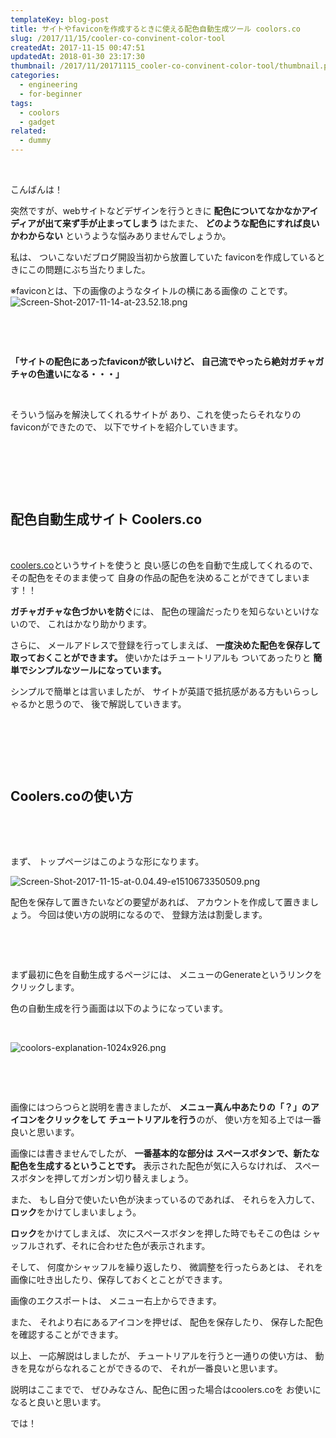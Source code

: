 ```yaml
---
templateKey: blog-post
title: サイトやfaviconを作成するときに使える配色自動生成ツール coolors.co
slug: /2017/11/15/cooler-co-convinent-color-tool
createdAt: 2017-11-15 00:47:51
updatedAt: 2018-01-30 23:17:30
thumbnail: /2017/11/20171115_cooler-co-convinent-color-tool/thumbnail.png
categories:
  - engineering
  - for-beginner
tags:
  - coolors
  - gadget
related:
  - dummy
---
```


&nbsp;

こんばんは！

突然ですが、webサイトなどデザインを行うときに
<strong>配色についてなかなかアイディアが出て来ず手が止まってしまう
</strong>はたまた、
<strong>どのような配色にすれば良いかわからない</strong>
というような悩みありませんでしょうか。

私は、
ついこないだブログ開設当初から放置していた
faviconを作成しているときにこの問題にぶち当たりました。

※faviconとは、下の画像のようなタイトルの横にある画像の
ことです。
<img class="post-image" src="https://statics.ver-1-0.net/uploads/2017/11/20171115_cooler-co-convinent-color-tool/Screen-Shot-2017-11-14-at-23.52.18.png" alt="Screen-Shot-2017-11-14-at-23.52.18.png"/>

&nbsp;

&nbsp;

<strong>「サイトの配色にあったfaviconが欲しいけど、
自己流でやったら絶対ガチャガチャの色遣いになる・・・」</strong>

&nbsp;

そういう悩みを解決してくれるサイトが
あり、これを使ったらそれなりのfaviconができたので、
以下でサイトを紹介していきます。

&nbsp;

<div class="adsense"></div>

&nbsp;

&nbsp;
<h2 class="chapter">配色自動生成サイト Coolers.co</h2>
&nbsp;

<a href="https://coolors.co/">coolers.co</a>というサイトを使うと
良い感じの色を自動で生成してくれるので、
その配色をそのまま使って
自身の作品の配色を決めることができてしまいます！！

<strong>ガチャガチャな色づかいを防ぐ</strong>には、
配色の理論だったりを知らないといけないので、
これはかなり助かります。

さらに、
メールアドレスで登録を行ってしまえば、
<strong>一度決めた配色を保存して取っておくことができます。</strong>
使いかたはチュートリアルも
ついてあったりと
<strong>簡単でシンプルなツールになっています。</strong>

シンプルで簡単とは言いましたが、
サイトが英語で抵抗感がある方もいらっしゃるかと思うので、
後で解説していきます。

&nbsp;

&nbsp;

<div class="mid-article"></div>

&nbsp;
<h2 class="chapter">Coolers.coの使い方</h2>
&nbsp;

&nbsp;

まず、
トップページはこのような形になります。

<img class="post-image" src="https://statics.ver-1-0.net/uploads/2017/11/20171115_cooler-co-convinent-color-tool/Screen-Shot-2017-11-15-at-0.04.49-e1510673350509.png" alt="Screen-Shot-2017-11-15-at-0.04.49-e1510673350509.png"/>

配色を保存して置きたいなどの要望があれば、
アカウントを作成して置きましょう。
今回は使い方の説明になるので、
登録方法は割愛します。

&nbsp;

&nbsp;

まず最初に色を自動生成するページには、
メニューのGenerateというリンクをクリックします。

色の自動生成を行う画面は以下のようになっています。

&nbsp;

<img class="post-image" src="https://statics.ver-1-0.net/uploads/2017/11/20171115_cooler-co-convinent-color-tool/coolors-explanation-1024x926.png" alt="coolors-explanation-1024x926.png"/>

&nbsp;

&nbsp;

画像にはつらつらと説明を書きましたが、
<strong>メニュー真ん中あたりの「？」のアイコンをクリックをして</strong>
<strong> チュートリアルを行う</strong>のが、
使い方を知る上では一番良いと思います。

画像には書きませんでしたが、
<strong>一番基本的な部分は</strong>
<strong> スペースボタンで、新たな配色を生成するということです。</strong>
表示された配色が気に入らなければ、
スペースボタンを押してガンガン切り替えましょう。

また、
もし自分で使いたい色が決まっているのであれば、
それらを入力して、<strong>ロック</strong>をかけてしまいましょう。

<strong>ロック</strong>をかけてしまえば、
次にスペースボタンを押した時でもそこの色は
シャッフルされず、それに合わせた色が表示されます。

そして、
何度かシャッフルを繰り返したり、
微調整を行ったらあとは、
それを画像に吐き出したり、保存しておくとことができます。

画像のエクスポートは、
メニュー右上からできます。

また、
それより右にあるアイコンを押せば、
配色を保存したり、
保存した配色を確認することができます。

以上、
一応解説はしましたが、
チュートリアルを行うと一通りの使い方は、
動きを見ながらなれることができるので、
それが一番良いと思います。

説明はここまでで、
ぜひみなさん、配色に困った場合はcoolers.coを
お使いになると良いと思います。

では！

<div class="after-article"></div>
